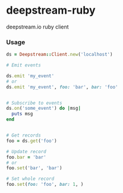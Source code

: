 # deepstream-ruby
deepstream.io ruby client


### Usage

```ruby
ds = Deepstream::Client.new('localhost')

# Emit events

ds.emit 'my_event'
# or
ds.emit 'my_event', foo: 'bar', bar: 'foo'


# Subscribe to events
ds.on('some_event') do |msg|
  puts msg
end


# Get records
foo = ds.get('foo')

# Update record
foo.bar = 'bar'
# or
foo.set('bar', 'bar')

# Set whole record
foo.set(foo: 'foo', bar: 1, )

```
